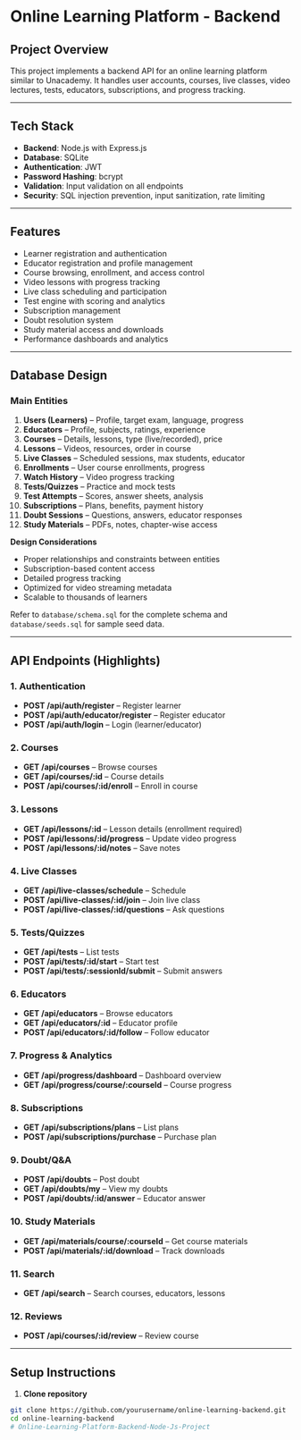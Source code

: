 # Online Learning Platform - Backend

## Project Overview
This project implements a backend API for an online learning platform similar to Unacademy. It handles user accounts, courses, live classes, video lectures, tests, educators, subscriptions, and progress tracking.

---

## Tech Stack
- **Backend**: Node.js with Express.js  
- **Database**: SQLite  
- **Authentication**: JWT  
- **Password Hashing**: bcrypt  
- **Validation**: Input validation on all endpoints  
- **Security**: SQL injection prevention, input sanitization, rate limiting  

---

## Features
- Learner registration and authentication  
- Educator registration and profile management  
- Course browsing, enrollment, and access control  
- Video lessons with progress tracking  
- Live class scheduling and participation  
- Test engine with scoring and analytics  
- Subscription management  
- Doubt resolution system  
- Study material access and downloads  
- Performance dashboards and analytics  

---

## Database Design

### Main Entities
1. **Users (Learners)** – Profile, target exam, language, progress  
2. **Educators** – Profile, subjects, ratings, experience  
3. **Courses** – Details, lessons, type (live/recorded), price  
4. **Lessons** – Videos, resources, order in course  
5. **Live Classes** – Scheduled sessions, max students, educator  
6. **Enrollments** – User course enrollments, progress  
7. **Watch History** – Video progress tracking  
8. **Tests/Quizzes** – Practice and mock tests  
9. **Test Attempts** – Scores, answer sheets, analysis  
10. **Subscriptions** – Plans, benefits, payment history  
11. **Doubt Sessions** – Questions, answers, educator responses  
12. **Study Materials** – PDFs, notes, chapter-wise access  

**Design Considerations**
- Proper relationships and constraints between entities  
- Subscription-based content access  
- Detailed progress tracking  
- Optimized for video streaming metadata  
- Scalable to thousands of learners  

Refer to `database/schema.sql` for the complete schema and `database/seeds.sql` for sample seed data.

---

## API Endpoints (Highlights)

### 1. Authentication
- **POST /api/auth/register** – Register learner  
- **POST /api/auth/educator/register** – Register educator  
- **POST /api/auth/login** – Login (learner/educator)  

### 2. Courses
- **GET /api/courses** – Browse courses  
- **GET /api/courses/:id** – Course details  
- **POST /api/courses/:id/enroll** – Enroll in course  

### 3. Lessons
- **GET /api/lessons/:id** – Lesson details (enrollment required)  
- **POST /api/lessons/:id/progress** – Update video progress  
- **POST /api/lessons/:id/notes** – Save notes  

### 4. Live Classes
- **GET /api/live-classes/schedule** – Schedule  
- **POST /api/live-classes/:id/join** – Join live class  
- **POST /api/live-classes/:id/questions** – Ask questions  

### 5. Tests/Quizzes
- **GET /api/tests** – List tests  
- **POST /api/tests/:id/start** – Start test  
- **POST /api/tests/:sessionId/submit** – Submit answers  

### 6. Educators
- **GET /api/educators** – Browse educators  
- **GET /api/educators/:id** – Educator profile  
- **POST /api/educators/:id/follow** – Follow educator  

### 7. Progress & Analytics
- **GET /api/progress/dashboard** – Dashboard overview  
- **GET /api/progress/course/:courseId** – Course progress  

### 8. Subscriptions
- **GET /api/subscriptions/plans** – List plans  
- **POST /api/subscriptions/purchase** – Purchase plan  

### 9. Doubt/Q&A
- **POST /api/doubts** – Post doubt  
- **GET /api/doubts/my** – View my doubts  
- **POST /api/doubts/:id/answer** – Educator answer  

### 10. Study Materials
- **GET /api/materials/course/:courseId** – Get course materials  
- **POST /api/materials/:id/download** – Track downloads  

### 11. Search
- **GET /api/search** – Search courses, educators, lessons  

### 12. Reviews
- **POST /api/courses/:id/review** – Review course  

---

## Setup Instructions

1. **Clone repository**  
```bash
git clone https://github.com/yourusername/online-learning-backend.git
cd online-learning-backend
#   O n l i n e - L e a r n i n g - P l a t f o r m - B a c k e n d - N o d e - J s - P r o j e c t  
 